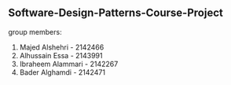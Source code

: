 ## **Software-Design-Patterns-Course-Project**
group members:
1. Majed Alshehri - 2142466
2. Alhussain Essa - 2143991
3. Ibraheem Alammari - 2142267
4. Bader Alghamdi - 2142471
